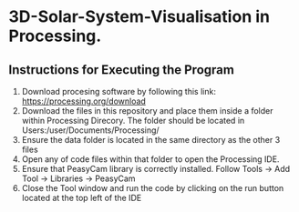 # 3D-Solar-System-Visualisation in Processing.

## Instructions for Executing the Program

1. Download procesing software by following this link: https://processing.org/download
2. Download the files in this repository and place them inside a folder within Processing Direcory.
   The folder should be located in Users:/user/Documents/Processing/
3. Ensure the data folder is located in the same directory as the other 3 files
4. Open any of code files within that folder to open the Processing IDE.
5. Ensure that PeasyCam library is correctly installed. Follow Tools -> Add Tool -> Libraries -> PeasyCam
6. Close the Tool window and run the code by clicking on the run button located at the top left of the IDE
